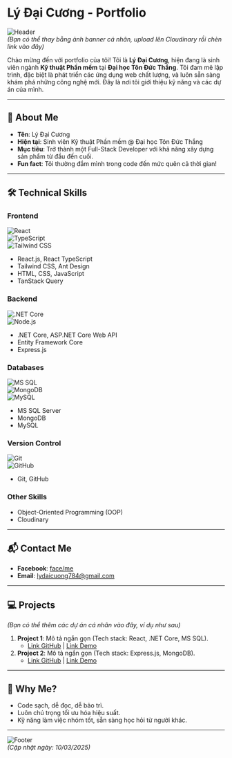 # Lý Đại Cương - Portfolio

![Header](https://via.placeholder.com/1200x300.png?text=Welcome+to+My+Portfolio)  
*(Bạn có thể thay bằng ảnh banner cá nhân, upload lên Cloudinary rồi chèn link vào đây)*

Chào mừng đến với portfolio của tôi! Tôi là **Lý Đại Cương**, hiện đang là sinh viên ngành **Kỹ thuật Phần mềm** tại **Đại học Tôn Đức Thắng**. Tôi đam mê lập trình, đặc biệt là phát triển các ứng dụng web chất lượng, và luôn sẵn sàng khám phá những công nghệ mới. Đây là nơi tôi giới thiệu kỹ năng và các dự án của mình.

---

## 🚀 About Me
- **Tên**: Lý Đại Cương  
- **Hiện tại**: Sinh viên Kỹ thuật Phần mềm @ Đại học Tôn Đức Thắng  
- **Mục tiêu**: Trở thành một Full-Stack Developer với khả năng xây dựng sản phẩm từ đầu đến cuối.  
- **Fun fact**: Tôi thường đắm mình trong code đến mức quên cả thời gian!  

---

## 🛠 Technical Skills

### Frontend  
![React](https://img.shields.io/badge/React-61DAFB?style=flat&logo=react&logoColor=black)  
![TypeScript](https://img.shields.io/badge/TypeScript-3178C6?style=flat&logo=typescript&logoColor=white)  
![Tailwind CSS](https://img.shields.io/badge/Tailwind_CSS-38B2AC?style=flat&logo=tailwind-css&logoColor=white)  
- React.js, React TypeScript  
- Tailwind CSS, Ant Design  
- HTML, CSS, JavaScript  
- TanStack Query  

### Backend  
![.NET Core](https://img.shields.io/badge/.NET_Core-512BD4?style=flat&logo=dotnet&logoColor=white)  
![Node.js](https://img.shields.io/badge/Node.js-339933?style=flat&logo=node.js&logoColor=white)  
- .NET Core, ASP.NET Core Web API  
- Entity Framework Core  
- Express.js  

### Databases  
![MS SQL](https://img.shields.io/badge/MS_SQL_Server-CC2927?style=flat&logo=microsoft-sql-server&logoColor=white)  
![MongoDB](https://img.shields.io/badge/MongoDB-47A248?style=flat&logo=mongodb&logoColor=white)  
![MySQL](https://img.shields.io/badge/MySQL-4479A1?style=flat&logo=mysql&logoColor=white)  
- MS SQL Server  
- MongoDB  
- MySQL  

### Version Control  
![Git](https://img.shields.io/badge/Git-F05032?style=flat&logo=git&logoColor=white)  
![GitHub](https://img.shields.io/badge/GitHub-181717?style=flat&logo=github&logoColor=white)  
- Git, GitHub  

### Other Skills  
- Object-Oriented Programming (OOP)  
- Cloudinary  

---

## 📬 Contact Me  
- **Facebook**: [face/me](https://facebook.com/face/me)  
- **Email**: [lydaicuong784@gmail.com](mailto:lydaicuong784@gmail.com)  

---

## 💻 Projects  
*(Bạn có thể thêm các dự án cá nhân vào đây, ví dụ như sau)*  
1. **Project 1**: Mô tả ngắn gọn (Tech stack: React, .NET Core, MS SQL).  
   - [Link GitHub](#) | [Link Demo](#)  
2. **Project 2**: Mô tả ngắn gọn (Tech stack: Express.js, MongoDB).  
   - [Link GitHub](#) | [Link Demo](#)  

---

## 🌟 Why Me?  
- Code sạch, dễ đọc, dễ bảo trì.  
- Luôn chú trọng tối ưu hóa hiệu suất.  
- Kỹ năng làm việc nhóm tốt, sẵn sàng học hỏi từ người khác.  

---

![Footer](https://img.shields.io/badge/Made_with_💖_by_Lý_Đại_Cương-000000?style=for-the-badge)  
*(Cập nhật ngày: 10/03/2025)*

